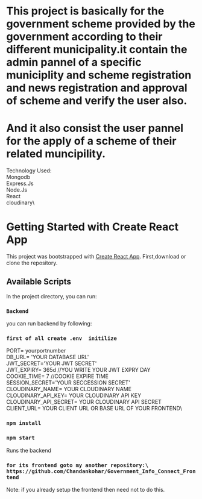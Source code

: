# This project is basically for the government scheme provided by the government according to their different municipality.it contain the admin pannel of a specific municiplity and scheme registration and news registration and approval of scheme and verify the user also.
# And it also consist the user pannel for the apply of a scheme of their related muncipility.
Technology Used:\
Mongodb\
Express.Js\
Node.Js\
React\
cloudinary\

# Getting Started with Create React App

This project was bootstrapped with [Create React App](https://github.com/facebook/create-react-app).
First,download or clone the repository.

## Available Scripts
In the project directory, you can run:

### `Backend`
you can run backend by following:

### `first of all create .env  initilize`
PORT= yourportnumber\
DB_URL= 'YOUR DATABASE URL'\
JWT_SECRET='YOUR JWT SECRET'\
JWT_EXPIRY= 365d //YOU WRITE YOUR JWT EXPRY DAY\
COOKIE_TIME= 7  //COOKIE EXPIRE TIME\
SESSION_SECRET='YOUR SECCESSION SECRET'\
CLOUDINARY_NAME= YOUR CLOUDINARY NAME\
CLOUDINARY_API_KEY= YOUR CLOUDINARY API KEY\
CLOUDINARY_API_SECRET= YOUR CLOUDINARY API SECRET\
CLIENT_URL= YOUR CLIENT URL OR BASE URL OF YOUR FRONTEND\

### `npm install`

### `npm start`
Runs the backend



### `for its frontend goto my another repository:\ https://github.com/Chandankohar/Government_Info_Connect_Frontend `
Note: if you already setup the frontend then need not to do this.


